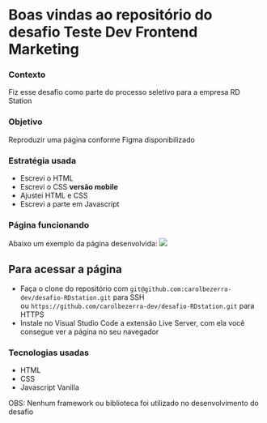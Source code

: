# Boas vindas ao repositório do desafio Teste Dev Frontend Marketing

### Contexto
Fiz esse desafio como parte do processo seletivo para a empresa RD Station

### Objetivo
Reproduzir uma página conforme Figma disponibilizado

### Estratégia usada
- Escrevi o HTML
- Escrevi o CSS **versão mobile**
- Ajustei HTML e CSS
- Escrevi a parte em Javascript

### Página funcionando
Abaixo um exemplo da página desenvolvida:
![](https://github.com/carolbezerra-dev/desafio-RDstation/blob/main/gif.gif)

## Para acessar a página
- Faça o clone do repositório com `git@github.com:carolbezerra-dev/desafio-RDstation.git` para SSH  
ou `https://github.com/carolbezerra-dev/desafio-RDstation.git` para HTTPS  
- Instale no Visual Studio Code a extensão Live Server, com ela você consegue ver a página no seu navegador  
### Tecnologias usadas
- HTML
- CSS
- Javascript Vanilla  

OBS: Nenhum framework ou biblioteca foi utilizado no desenvolvimento do desafio
